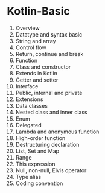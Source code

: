# Kotlin-Basic

1) Overview
2) Datatype and syntax basic
3) String and array
4) Control flow
5) Return, continue and break
6) Function
7) Class and constructor
8) Extends in Kotlin
9) Getter and setter
10) Interface
11) Public, internal and private
12) Extensions
13) Data classes
14) Nested class and inner class
15) Enum
16) Delegated
17) Lambda and anonymous function
18) High-order function
19) Destructuring declaration
20) List, Set and Map
21) Range
22) This expression
23) Null, non-null, Elvis operator
24) Type alias
25) Coding convention